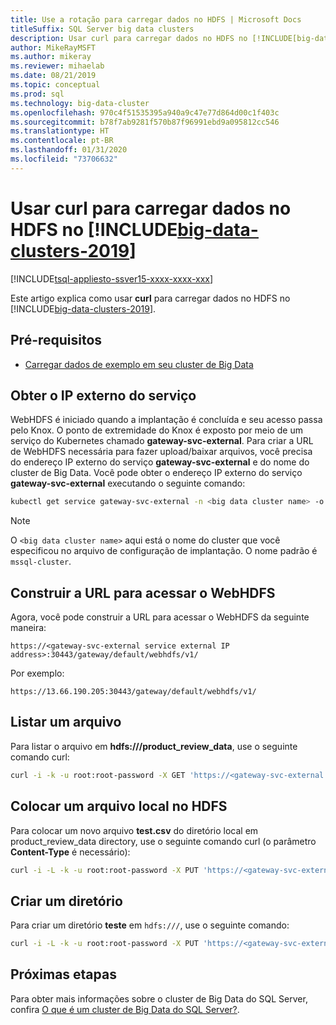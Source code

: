 ```yaml
---
title: Use a rotação para carregar dados no HDFS | Microsoft Docs
titleSuffix: SQL Server big data clusters
description: Usar curl para carregar dados no HDFS no [!INCLUDE[big-data-clusters-2019](../includes/ssbigdataclusters-ver15.md)].
author: MikeRayMSFT
ms.author: mikeray
ms.reviewer: mihaelab
ms.date: 08/21/2019
ms.topic: conceptual
ms.prod: sql
ms.technology: big-data-cluster
ms.openlocfilehash: 970c4f51535395a940a9c47e77d864d00c1f403c
ms.sourcegitcommit: b78f7ab9281f570b87f96991ebd9a095812cc546
ms.translationtype: HT
ms.contentlocale: pt-BR
ms.lasthandoff: 01/31/2020
ms.locfileid: "73706632"
---
```

# <a name="use-curl-to-load-data-into-hdfs-on-includebig-data-clusters-2019includesssbigdataclusters-ss-novermd"></a>Usar curl para carregar dados no HDFS no [!INCLUDE[big-data-clusters-2019](../includes/ssbigdataclusters-ss-nover.md)]

[!INCLUDE[tsql-appliesto-ssver15-xxxx-xxxx-xxx](../includes/tsql-appliesto-ssver15-xxxx-xxxx-xxx.md)]

Este artigo explica como usar **curl** para carregar dados no HDFS no [!INCLUDE[big-data-clusters-2019](../includes/ssbigdataclusters-ver15.md)].

## <a id="prereqs"></a> Pré-requisitos

- [Carregar dados de exemplo em seu cluster de Big Data](tutorial-load-sample-data.md)

## <a name="obtain-the-service-external-ip"></a>Obter o IP externo do serviço

WebHDFS é iniciado quando a implantação é concluída e seu acesso passa pelo Knox. O ponto de extremidade do Knox é exposto por meio de um serviço do Kubernetes chamado **gateway-svc-external**.  Para criar a URL de WebHDFS necessária para fazer upload/baixar arquivos, você precisa do endereço IP externo do serviço **gateway-svc-external** e do nome do cluster de Big Data. Você pode obter o endereço IP externo do serviço **gateway-svc-external** executando o seguinte comando:

```bash
kubectl get service gateway-svc-external -n <big data cluster name> -o json | jq -r .status.loadBalancer.ingress[0].ip
```

> [!NOTE]
> O `<big data cluster name>` aqui está o nome do cluster que você especificou no arquivo de configuração de implantação. O nome padrão é `mssql-cluster`.

## <a name="construct-the-url-to-access-webhdfs"></a>Construir a URL para acessar o WebHDFS

Agora, você pode construir a URL para acessar o WebHDFS da seguinte maneira:

`https://<gateway-svc-external service external IP address>:30443/gateway/default/webhdfs/v1/`

Por exemplo:

`https://13.66.190.205:30443/gateway/default/webhdfs/v1/`

## <a name="list-a-file"></a>Listar um arquivo

Para listar o arquivo em **hdfs:///product_review_data**, use o seguinte comando curl:

```bash
curl -i -k -u root:root-password -X GET 'https://<gateway-svc-external IP external address>:30443/gateway/default/webhdfs/v1/product_review_data/?op=liststatus'
```

## <a name="put-a-local-file-into-hdfs"></a>Colocar um arquivo local no HDFS

Para colocar um novo arquivo **test.csv** do diretório local em product_review_data directory, use o seguinte comando curl (o parâmetro **Content-Type** é necessário):

```bash
curl -i -L -k -u root:root-password -X PUT 'https://<gateway-svc-external IP external address>:30443/gateway/default/webhdfs/v1/product_review_data/test.csv?op=create' -H 'Content-Type: application/octet-stream' -T 'test.csv'
```

## <a name="create-a-directory"></a>Criar um diretório

Para criar um diretório **teste** em `hdfs:///`, use o seguinte comando:

```bash
curl -i -L -k -u root:root-password -X PUT 'https://<gateway-svc-external IP external address>:30443/gateway/default/webhdfs/v1/test?op=MKDIRS'
```

## <a name="next-steps"></a>Próximas etapas

Para obter mais informações sobre o cluster de Big Data do SQL Server, confira [O que é um cluster de Big Data do SQL Server?](big-data-cluster-overview.md).
